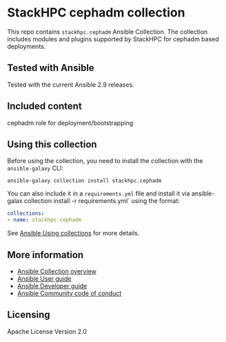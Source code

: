 # StackHPC cephadm collection

This repo contains `stackhpc.cephadm` Ansible Collection. The collection includes modules and plugins supported by StackHPC for cephadm based deployments.

## Tested with Ansible

Tested with the current Ansible 2.9 releases.

## Included content

cephadm role for deployment/bootstrapping

## Using this collection

Before using the collection, you need to install the collection with the `ansible-galaxy` CLI:

    ansible-galaxy collection install stackhpc.cephadm

You can also include it in a `requirements.yml` file and install it via ansible-galax collection install -r requirements.yml` using the format:

```yaml
collections:
- name: stackhpc.cephadm
```

See [Ansible Using collections](https://docs.ansible.com/ansible/latest/user_guide/collections_using.html) for more details.

## More information

- [Ansible Collection overview](https://github.com/ansible-collections/overview)
- [Ansible User guide](https://docs.ansible.com/ansible/latest/user_guide/index.html)
- [Ansible Developer guide](https://docs.ansible.com/ansible/latest/dev_guide/index.html)
- [Ansible Community code of conduct](https://docs.ansible.com/ansible/latest/community/code_of_conduct.html)

## Licensing

Apache License Version 2.0
